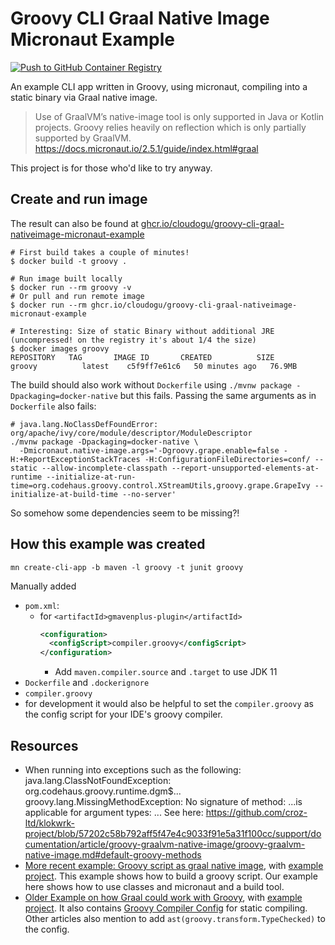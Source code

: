 # Groovy CLI Graal Native Image Micronaut Example
[![Push to GitHub Container Registry](https://github.com/cloudogu/groovy-cli-graal-nativeimage-micronaut-example/actions/workflows/push-ghcr.yaml/badge.svg?branch=main)](https://github.com/cloudogu/groovy-cli-graal-nativeimage-micronaut-example/actions/workflows/push-ghcr.yaml)

An example CLI app written in Groovy, using micronaut, compiling into a static binary via Graal native image.

> Use of GraalVM’s native-image tool is only supported in Java or Kotlin projects. Groovy relies heavily on reflection which is only partially supported by GraalVM.  
https://docs.micronaut.io/2.5.1/guide/index.html#graal

This project is for those who'd like to try anyway.

## Create and run image

The result can also be found at [ghcr.io/cloudogu/groovy-cli-graal-nativeimage-micronaut-example](https://ghcr.io/cloudogu/groovy-cli-graal-nativeimage-micronaut-example)

```shell
# First build takes a couple of minutes!
$ docker build -t groovy .

# Run image built locally
$ docker run --rm groovy -v
# Or pull and run remote image
$ docker run --rm ghcr.io/cloudogu/groovy-cli-graal-nativeimage-micronaut-example

# Interesting: Size of static Binary without additional JRE (uncompressed! on the registry it's about 1/4 the size)
$ docker images groovy
REPOSITORY   TAG       IMAGE ID       CREATED          SIZE
groovy          latest    c5f9ff7e61c6   50 minutes ago   76.9MB
```

The build should also work without `Dockerfile` using `./mvnw package -Dpackaging=docker-native` but this fails.
Passing the same arguments as in `Dockerfile` also fails: 

```shell
# java.lang.NoClassDefFoundError: org/apache/ivy/core/module/descriptor/ModuleDescriptor
./mvnw package -Dpackaging=docker-native \
  -Dmicronaut.native-image.args='-Dgroovy.grape.enable=false -H:+ReportExceptionStackTraces -H:ConfigurationFileDirectories=conf/ --static --allow-incomplete-classpath --report-unsupported-elements-at-runtime --initialize-at-run-time=org.codehaus.groovy.control.XStreamUtils,groovy.grape.GrapeIvy --initialize-at-build-time --no-server'
```
So somehow some dependencies seem to be missing?!

## How this example was created

```
mn create-cli-app -b maven -l groovy -t junit groovy 
```

Manually added

* `pom.xml`: 
  * for `<artifactId>gmavenplus-plugin</artifactId>`
    ```xml
    <configuration>
      <configScript>compiler.groovy</configScript>
    </configuration>
    ```
    * Add `maven.compiler.source` and `.target` to use JDK 11 
* `Dockerfile` and `.dockerignore`
* `compiler.groovy`
* for development it would also be helpful to set the `compiler.groovy` as the config script for your IDE's groovy compiler.

## Resources

* When running into exceptions such as the following:
  java.lang.ClassNotFoundException: org.codehaus.groovy.runtime.dgm$...
  groovy.lang.MissingMethodException: No signature of method: ...is applicable for argument types: ...
  See here: https://github.com/croz-ltd/klokwrk-project/blob/57202c58b792aff5f47e4c9033f91e5a31f100cc/support/documentation/article/groovy-graalvm-native-image/groovy-graalvm-native-image.md#default-groovy-methods
* [More recent example: Groovy script as graal native image](https://dev.to/wololock/groovy-script-startup-time-from-2-1s-to-0-013s-with-graalvm-1p34), with [example project](https://github.com/wololock/gttp).
  This example shows how to build a groovy script. Our example here shows how to use classes and micronaut and a build tool.
* [Older Example on how Graal could work with Groovy](https://e.printstacktrace.blog/graalvm-and-groovy-how-to-start/), with [example project](https://github.com/wololock/graalvm-groovy-examples). 
  It also contains [Groovy Compiler Config](https://github.com/wololock/graalvm-groovy-examples/blob/master/hello-world/conf/compiler.groovy) for static compiling. Other articles also mention to add `ast(groovy.transform.TypeChecked)` to the config.